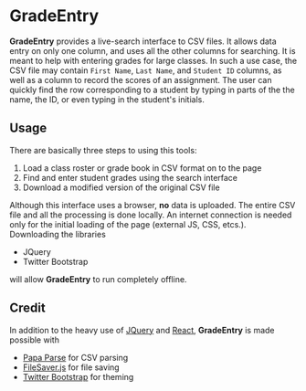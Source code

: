 # GradeEntry

__GradeEntry__ provides a live-search interface to CSV files.
It allows data entry on only one column, and uses all the other
columns for searching.  It is meant to help with entering
grades for large classes.  In such a use case, the CSV file
may contain `First Name`, `Last Name`, and `Student ID` columns,
as well as a column to record the scores of an assignment.  The
user can quickly find the row corresponding to a student by
typing in parts of the the name, the ID, or even typing
in the student's initials.  
 
## Usage

There are basically three steps to using this tools:

1. Load a class roster or grade book in CSV format on to the page
2. Find and enter student grades using the search interface 
3. Download a modified version of the original CSV file

Although this interface uses a browser, __no__ data is uploaded.
The entire CSV file and all the processing is done locally.
An internet connection is needed only for the initial loading
of the page (external JS, CSS, etcs.).  Downloading the libraries

- JQuery
- Twitter Bootstrap

will allow __GradeEntry__ to run completely offline.

## Credit

In addition to the heavy use of [JQuery](https://github.com/jquery/jquery) and
[React](https://github.com/facebook/react), __GradeEntry__ is made possible
with
- [Papa Parse](https://github.com/mholt/jquery.parse) for CSV parsing
- [FileSaver.js](https://github.com/eligrey/FileSaver.js/) for file saving
- [Twitter Bootstrap](https://github.com/twbs/bootstrap) for theming
